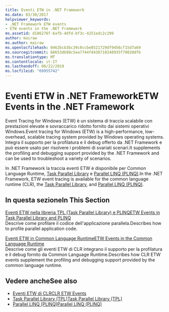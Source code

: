 ```yaml
---
title: Eventi ETW in .NET Framework
ms.date: 03/30/2017
helpviewer_keywords:
- .NET Framework ETW events
- ETW events in the .NET Framework
ms.assetid: d186276f-6afb-4dfd-bf3c-4251edc2c299
author: mairaw
ms.author: mairaw
ms.openlocfilehash: 0462bcb3bc39c0ccbe8521729df9456cf15d7a69
ms.sourcegitcommit: 68653db98c5ea7744fd438710248935f70020dfb
ms.translationtype: MT
ms.contentlocale: it-IT
ms.lasthandoff: 08/22/2019
ms.locfileid: "69955742"
---
```

# <a name="etw-events-in-the-net-framework"></a><span data-ttu-id="429e7-102">Eventi ETW in .NET Framework</span><span class="sxs-lookup"><span data-stu-id="429e7-102">ETW Events in the .NET Framework</span></span>
<span data-ttu-id="429e7-103">Event Tracing for Windows (ETW) è un sistema di traccia scalabile con prestazioni elevate e sovraccarico ridotto fornito dai sistemi operativi Windows.</span><span class="sxs-lookup"><span data-stu-id="429e7-103">Event tracing for Windows (ETW) is a high-performance, low-overhead, scalable tracing system provided by Windows operating systems.</span></span> <span data-ttu-id="429e7-104">Integra il supporto per la profilatura e il debug offerto da .NET Framework e può essere usato per risolvere i problemi di svariati scenari.</span><span class="sxs-lookup"><span data-stu-id="429e7-104">It supplements the profiling and debugging support provided by the .NET Framework and can be used to troubleshoot a variety of scenarios.</span></span>  
  
 <span data-ttu-id="429e7-105">In .NET Framework la traccia eventi ETW è disponibile per Common Language Runtime, [Task Parallel Library](../../standard/parallel-programming/task-parallel-library-tpl.md) e [Parallel LINQ (PLINQ)](../../standard/parallel-programming/parallel-linq-plinq.md).</span><span class="sxs-lookup"><span data-stu-id="429e7-105">In the .NET Framework, ETW event tracing is available for the common language runtime (CLR), the [Task Parallel Library](../../standard/parallel-programming/task-parallel-library-tpl.md), and [Parallel LINQ (PLINQ)](../../standard/parallel-programming/parallel-linq-plinq.md).</span></span>  
  
## <a name="in-this-section"></a><span data-ttu-id="429e7-106">In questa sezione</span><span class="sxs-lookup"><span data-stu-id="429e7-106">In This Section</span></span>  
 [<span data-ttu-id="429e7-107">Eventi ETW nella libreria TPL (Task Parallel Library) e PLINQ</span><span class="sxs-lookup"><span data-stu-id="429e7-107">ETW Events in Task Parallel Library and PLINQ</span></span>](../../../docs/framework/performance/etw-events-in-task-parallel-library-and-plinq.md)  
 <span data-ttu-id="429e7-108">Descrive come profilare il codice dell'applicazione parallela.</span><span class="sxs-lookup"><span data-stu-id="429e7-108">Describes how to profile parallel application code.</span></span>  
  
 [<span data-ttu-id="429e7-109">Eventi ETW in Common Language Runtime</span><span class="sxs-lookup"><span data-stu-id="429e7-109">ETW Events in the Common Language Runtime</span></span>](../../../docs/framework/performance/etw-events-in-the-common-language-runtime.md)  
 <span data-ttu-id="429e7-110">Descrive come gli eventi ETW di CLR integrano il supporto per la profilatura e il debug fornito da Common Language Runtime.</span><span class="sxs-lookup"><span data-stu-id="429e7-110">Describes how CLR ETW events supplement the profiling and debugging support provided by the common language runtime.</span></span>  
  
## <a name="see-also"></a><span data-ttu-id="429e7-111">Vedere anche</span><span class="sxs-lookup"><span data-stu-id="429e7-111">See also</span></span>

- [<span data-ttu-id="429e7-112">Eventi ETW di CLR</span><span class="sxs-lookup"><span data-stu-id="429e7-112">CLR ETW Events</span></span>](../../../docs/framework/performance/clr-etw-events.md)
- [<span data-ttu-id="429e7-113">Task Parallel Library (TPL)</span><span class="sxs-lookup"><span data-stu-id="429e7-113">Task Parallel Library (TPL)</span></span>](../../standard/parallel-programming/task-parallel-library-tpl.md)
- [<span data-ttu-id="429e7-114">Parallel LINQ (PLINQ)</span><span class="sxs-lookup"><span data-stu-id="429e7-114">Parallel LINQ (PLINQ)</span></span>](../../standard/parallel-programming/parallel-linq-plinq.md)
